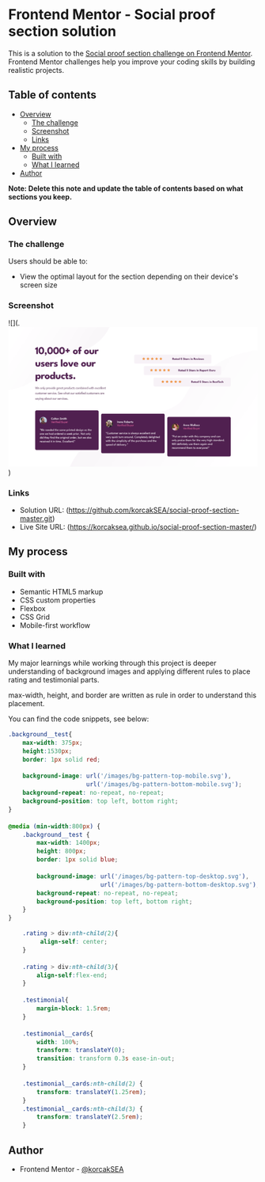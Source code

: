 # Frontend Mentor - Social proof section solution

This is a solution to the [Social proof section challenge on Frontend Mentor](https://www.frontendmentor.io/challenges/social-proof-section-6e0qTv_bA). Frontend Mentor challenges help you improve your coding skills by building realistic projects. 

## Table of contents

- [Overview](#overview)
  - [The challenge](#the-challenge)
  - [Screenshot](#screenshot)
  - [Links](#links)
- [My process](#my-process)
  - [Built with](#built-with)
  - [What I learned](#what-i-learned)
- [Author](#author)

**Note: Delete this note and update the table of contents based on what sections you keep.**

## Overview

### The challenge

Users should be able to:

- View the optimal layout for the section depending on their device's screen size

### Screenshot

![](.![alt text](image.png))

### Links

- Solution URL: (https://github.com/korcakSEA/social-proof-section-master.git)
- Live Site URL: (https://korcaksea.github.io/social-proof-section-master/)

## My process

### Built with

- Semantic HTML5 markup
- CSS custom properties
- Flexbox
- CSS Grid
- Mobile-first workflow


### What I learned

My major learnings while working through this project is deeper understanding of background images and applying different rules to place rating and testimonial parts. 

max-width, height, and border are written as rule in order to understand this placement.

You can find the code snippets, see below:


```css
.background__test{
    max-width: 375px;
    height:1530px;
    border: 1px solid red;

    background-image: url('/images/bg-pattern-top-mobile.svg'), 
                      url('/images/bg-pattern-bottom-mobile.svg');
    background-repeat: no-repeat, no-repeat;
    background-position: top left, bottom right;
}

@media (min-width:800px) {
    .background__test {
        max-width: 1400px;
        height: 800px;
        border: 1px solid blue;

        background-image: url('/images/bg-pattern-top-desktop.svg'), 
                          url('/images/bg-pattern-bottom-desktop.svg');
        background-repeat: no-repeat, no-repeat;
        background-position: top left, bottom right;
    }
}
```
```css
    .rating > div:nth-child(2){
         align-self: center;
    }

    .rating > div:nth-child(3){
        align-self:flex-end;
    }

    .testimonial{
        margin-block: 1.5rem;
    }

    .testimonial__cards{
        width: 100%;
        transform: translateY(0);
        transition: transform 0.3s ease-in-out;
    }
       
    .testimonial__cards:nth-child(2) {
        transform: translateY(1.25rem);
    }
    .testimonial__cards:nth-child(3) {
        transform: translateY(2.5rem);
    }
```
## Author

- Frontend Mentor - [@korcakSEA](https://www.frontendmentor.io/profile/korcakSEA)
